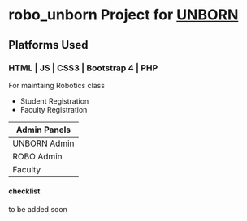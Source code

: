 # robo_unborn Project for [UNBORN](https://www.unborn.co.in)

##  Platforms Used

### HTML | JS | CSS3 | Bootstrap 4 | PHP

For maintaing Robotics class
* Student Registration
* Faculty Registration


| Admin Panels  |
| ------------- |
|UNBORN Admin|
|ROBO Admin|
|Faculty|


#### checklist
to be added soon

